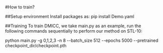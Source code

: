 #How to train?

##Setup environment
Install packages as:
pip install Demo.yaml

##Training
To train DMICC, we take main.py as an example, run the following commands sequentially to perform our method on STL-10:

python main.py -g 0,1,2,3 -n 8 --batch_size 512 --epochs 5000 --pretrained checkpoint_dir/checkpoint.pth
